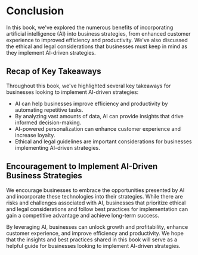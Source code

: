 # Conclusion

In this book, we've explored the numerous benefits of incorporating artificial intelligence (AI) into business strategies, from enhanced customer experience to improved efficiency and productivity. We've also discussed the ethical and legal considerations that businesses must keep in mind as they implement AI-driven strategies.

Recap of Key Takeaways
----------------------

Throughout this book, we've highlighted several key takeaways for businesses looking to implement AI-driven strategies:

* AI can help businesses improve efficiency and productivity by automating repetitive tasks.
* By analyzing vast amounts of data, AI can provide insights that drive informed decision-making.
* AI-powered personalization can enhance customer experience and increase loyalty.
* Ethical and legal guidelines are important considerations for businesses implementing AI-driven strategies.

Encouragement to Implement AI-Driven Business Strategies
--------------------------------------------------------

We encourage businesses to embrace the opportunities presented by AI and incorporate these technologies into their strategies. While there are risks and challenges associated with AI, businesses that prioritize ethical and legal considerations and follow best practices for implementation can gain a competitive advantage and achieve long-term success.

By leveraging AI, businesses can unlock growth and profitability, enhance customer experience, and improve efficiency and productivity. We hope that the insights and best practices shared in this book will serve as a helpful guide for businesses looking to implement AI-driven strategies.

